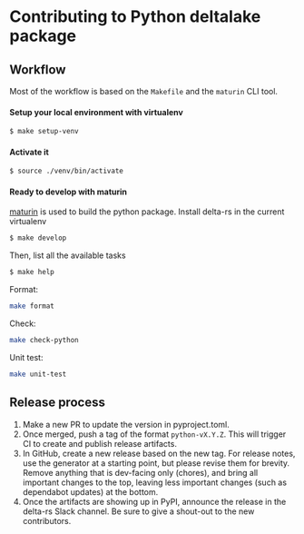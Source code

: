 # Contributing to Python deltalake package

## Workflow

Most of the workflow is based on the `Makefile` and the `maturin` CLI tool.

#### Setup your local environment with virtualenv

```bash
$ make setup-venv
```

#### Activate it
```bash
$ source ./venv/bin/activate
```

#### Ready to develop with maturin

[maturin](https://github.com/PyO3/maturin) is used to build the python package.
Install delta-rs in the current virtualenv

```bash
$ make develop
```

Then, list all the available tasks

```bash
$ make help
```

Format:

```bash
make format
```

Check:

```bash
make check-python
```

Unit test:

```bash
make unit-test
```

## Release process

1. Make a new PR to update the version in pyproject.toml.
2. Once merged, push a tag of the format `python-vX.Y.Z`. This will trigger CI
   to create and publish release artifacts.
3. In GitHub, create a new release based on the new tag. For release notes, 
   use the generator at a starting point, but please revise them for brevity.
   Remove anything that is dev-facing only (chores), and bring all important
   changes to the top, leaving less important changes (such as dependabot 
   updates) at the bottom.
4. Once the artifacts are showing up in PyPI, announce the release in the delta-rs
   Slack channel. Be sure to give a shout-out to the new contributors.


